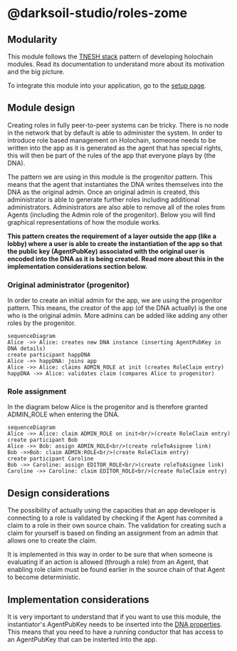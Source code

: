 # @darksoil-studio/roles-zome

## Modularity

This module follows the [TNESH stack](https://darksoil.studio/tnesh-stack) pattern of developing holochain modules. Read its documentation to understand more about its motivation and the big picture.

To integrate this module into your application, go to the [setup page](/setup.md).

## Module design

Creating roles in fully peer-to-peer systems can be tricky. There is no node in the network that by default is able to administer the system. In order to introduce role based management on Holochain, someone needs to be written into the app as it is generated as the agent that has special rights, this will then be part of the rules of the app that everyone plays by (the DNA).

The pattern we are using in this module is the progenitor pattern. This means that the agent that instantiates the DNA writes themselves into the DNA as the original admin. Once an original admin is created, this administrator is able to generate further roles including additional administrators. Administrators are also able to remove all of the roles from Agents (including the Admin role of the progenitor). Below you will find graphical representations of how the module works.

**This pattern creates the requirement of a layer outside the app (like a lobby) where a user is able to create the instantiation of the app so that the public key (AgentPubKey) associated with the original user is encoded into the DNA as it is being created. Read more about this in the implementation considerations section below.**


### Original administrator (progenitor)
In order to create an initial admin for the app, we are using the progenitor pattern. This means, the creator of the app (of the DNA actually) is the one who is the original admin. More admins can be added like adding any other roles by the progenitor.


```mermaid
sequenceDiagram
Alice ->> Alice: creates new DNA instance (inserting AgentPubKey in DNA details)
create participant happDNA
Alice ->> happDNA: joins app
Alice ->> Alice: claims ADMIN_ROLE at init (creates RoleClaim entry)
happDNA ->> Alice: validates claim (compares Alice to progenitor)
```

### Role assignment

In the diagram below Alice is the progenitor and is therefore granted ADMIN_ROLE when entering the DNA. 

```mermaid
sequenceDiagram
Alice ->> Alice: claim ADMIN_ROLE on init<br/>(create RoleClaim entry)
create participant Bob
Alice ->> Bob: assign ADMIN_ROLE<br/>(create roleToAsignee link)
Bob ->>Bob: claim ADMIN:ROLE<br/>(create RoleClaim entry)
create participant Caroline
Bob ->> Caroline: assign EDITOR_ROLE<br/>(create roleToAsignee link)
Caroline ->> Caroline: claim EDITOR_ROLE<br/>(create RoleClaim entry)
```

## Design considerations
The possibility of actually using the capacities that an app developer is connecting to a role is validated by checking if the Agent has commited a claim to a role in their own source chain. The validation for creating such a claim for yourself is based on finding an assignment from an admin that allows one to create the claim. 

It is implemented in this way in order to be sure that when someone is evaluating if an action is allowed (through a role) from an Agent, that enabling role claim must be found earlier in the source chain of that Agent to become deterministic.

## Implementation considerations
It is very important to understand that if you want to use this module, the instantiator's AgentPubKey needs to be inserted into the [DNA properties](https://docs.rs/holochain_types/0.5.0-dev.0/holochain_types/prelude/struct.DnaModifiers.html#structfield.properties). This means that you need to have a running conductor that has access to an AgentPubKey that can be insterted into the app. 

